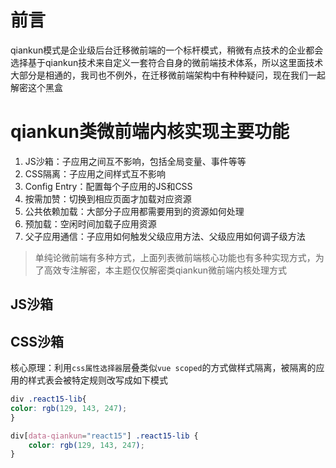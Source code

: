 # 前言

qiankun模式是企业级后台迁移微前端的一个标杆模式，稍微有点技术的企业都会选择基于qiankun技术来自定义一套符合自身的微前端技术体系，所以这里面技术大部分是相通的，我司也不例外，在迁移微前端架构中有种种疑问，现在我们一起解密这个黑盒

# qiankun类微前端内核实现主要功能

1. JS沙箱：子应用之间互不影响，包括全局变量、事件等等
2. CSS隔离：子应用之间样式互不影响
3. Config Entry：配置每个子应用的JS和CSS
4. 按需加赞：切换到相应页面才加载对应资源
5. 公共依赖加载：大部分子应用都需要用到的资源如何处理
6. 预加载：空闲时间加载子应用资源
7. 父子应用通信：子应用如何触发父级应用方法、父级应用如何调子级方法

> 单纯论微前端有多种方式，上面列表微前端核心功能也有多种实现方式，为了高效专注解密，本主题仅仅解密类qiankun微前端内核处理方式

## JS沙箱

## CSS沙箱

核心原理：利用`css属性选择器`层叠类似`vue scoped`的方式做样式隔离，被隔离的应用的样式表会被特定规则改写成如下模式

``` css
div .react15-lib{
color: rgb(129, 143, 247);
}
```

``` css
div[data-qiankun="react15"] .react15-lib {
    color: rgb(129, 143, 247);
}
```
